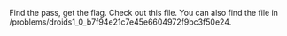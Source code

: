 Find the pass, get the flag. Check out this file. You can also find the file in /problems/droids1_0_b7f94e21c7e45e6604972f9bc3f50e24.


